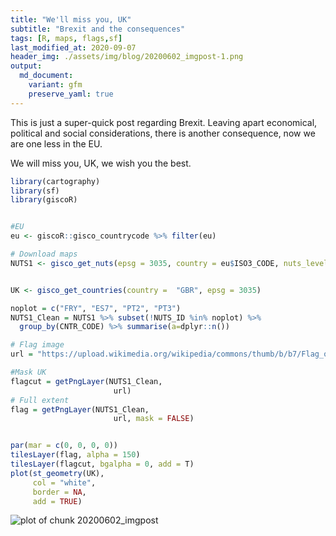 ```yaml
---
title: "We'll miss you, UK"
subtitle: "Brexit and the consequences"
tags: [R, maps, flags,sf]
last_modified_at: 2020-09-07
header_img: ./assets/img/blog/20200602_imgpost-1.png
output: 
  md_document:
    variant: gfm
    preserve_yaml: true
---
```








This is just a super-quick post regarding Brexit. Leaving apart economical, political and social considerations, there is another consequence, now we are one less in the EU.

We will miss you, UK, we wish you the best.


```r
library(cartography)
library(sf)
library(giscoR)


#EU
eu <- giscoR::gisco_countrycode %>% filter(eu)

# Download maps
NUTS1 <- gisco_get_nuts(epsg = 3035, country = eu$ISO3_CODE, nuts_level = 1)


UK <- gisco_get_countries(country =  "GBR", epsg = 3035)

noplot = c("FRY", "ES7", "PT2", "PT3")
NUTS1_Clean = NUTS1 %>% subset(!NUTS_ID %in% noplot) %>%
  group_by(CNTR_CODE) %>% summarise(a=dplyr::n())

# Flag image
url = "https://upload.wikimedia.org/wikipedia/commons/thumb/b/b7/Flag_of_Europe.svg/800px-Flag_of_Europe.svg.png"

#Mask UK
flagcut = getPngLayer(NUTS1_Clean,
                       url)
# Full extent
flag = getPngLayer(NUTS1_Clean,
                       url, mask = FALSE)


par(mar = c(0, 0, 0, 0))
tilesLayer(flag, alpha = 150)
tilesLayer(flagcut, bgalpha = 0, add = T)
plot(st_geometry(UK),
     col = "white",
     border = NA,
     add = TRUE)
```

![plot of chunk 20200602_imgpost](../assets/img/blog/20200602_imgpost-1.png)

